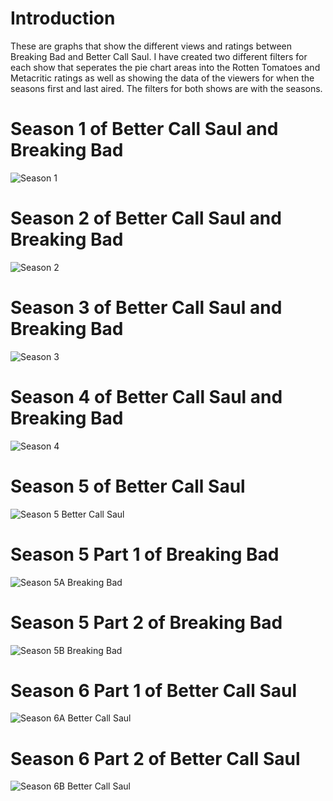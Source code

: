 # Introduction

These are graphs that show the different views and ratings between Breaking Bad and Better Call Saul. I have created two different filters for each show that seperates 
the pie chart areas into the Rotten Tomatoes and Metacritic ratings as well as showing the data of the viewers for when the seasons first and last aired.
The filters for both shows are with the seasons. 

# Season 1 of Better Call Saul and Breaking Bad

![Season 1](https://github.com/ammarqureshi93/Better-Call-Saul-and-Breaking-Bad-Data-Analysis-Project/assets/39069129/21dcf058-d651-4ff7-aa5c-0e60c5b76c01)

# Season 2 of Better Call Saul and Breaking Bad


![Season 2](https://github.com/ammarqureshi93/Better-Call-Saul-and-Breaking-Bad-Data-Analysis-Project/assets/39069129/76325a6c-854e-4078-b885-b2746abfc9d3)

# Season 3 of Better Call Saul and Breaking Bad


![Season 3](https://github.com/ammarqureshi93/Better-Call-Saul-and-Breaking-Bad-Data-Analysis-Project/assets/39069129/e2c25f79-5669-4d9d-94a4-537a9ec6277b)

# Season 4 of Better Call Saul and Breaking Bad

![Season 4](https://github.com/ammarqureshi93/Better-Call-Saul-and-Breaking-Bad-Data-Analysis-Project/assets/39069129/8d1f5c2b-6d69-482a-b13e-8f859cc99523)

# Season 5 of Better Call Saul 

![Season 5 Better Call Saul](https://github.com/ammarqureshi93/Better-Call-Saul-and-Breaking-Bad-Data-Analysis-Project/assets/39069129/e8628574-2ca0-4845-81b7-bedfb6129191)

# Season 5 Part 1 of Breaking Bad

![Season 5A Breaking Bad](https://github.com/ammarqureshi93/Better-Call-Saul-and-Breaking-Bad-Data-Analysis-Project/assets/39069129/d6717a16-9623-4e99-abe7-51c10f490136)

# Season 5 Part 2 of Breaking Bad

![Season 5B Breaking Bad](https://github.com/ammarqureshi93/Better-Call-Saul-and-Breaking-Bad-Data-Analysis-Project/assets/39069129/00b4cc72-7ab3-4376-8f16-47bb9deaf647)

# Season 6 Part 1 of Better Call Saul

![Season 6A Better Call Saul](https://github.com/ammarqureshi93/Better-Call-Saul-and-Breaking-Bad-Data-Analysis-Project/assets/39069129/53e8bc2d-e088-4681-8619-93714a0e59c8)

# Season 6 Part 2 of Better Call Saul

![Season 6B Better Call Saul](https://github.com/ammarqureshi93/Better-Call-Saul-and-Breaking-Bad-Data-Analysis-Project/assets/39069129/ec0521e5-f5d2-4232-8aed-954e11cb5383)




